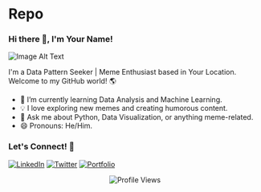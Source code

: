 # Repo
<!-- Your Name's GitHub Profile -->

### Hi there 👋, I'm Your Name!



![Image Alt Text]([https://raw.githubusercontent.com/your-username/your-repository-name/main/images/your-image.png](https://www.kidscodecs.com/wp-content/uploads/2020/02/History_TS_ProgrammingMemes_image6.png))



I'm a Data Pattern Seeker | Meme Enthusiast based in Your Location. Welcome to my GitHub world! 🌎

<!-- About Me -->
- 🌱 I’m currently learning Data Analysis and Machine Learning.
- 💡 I love exploring new memes and creating humorous content.
- 💬 Ask me about Python, Data Visualization, or anything meme-related.
- 😄 Pronouns: He/Him.


<!-- Connect with Me -->
### Let's Connect! 🤝

[![LinkedIn](https://img.shields.io/badge/LinkedIn-Connect-blue?style=for-the-badge&logo=linkedin&logoColor=white)](https://www.linkedin.com/in/your-linkedin)
[![Twitter](https://img.shields.io/badge/Twitter-Follow-blue?style=for-the-badge&logo=twitter&logoColor=white)](https://twitter.com/your-twitter)
[![Portfolio](https://img.shields.io/badge/Portfolio-Visit-yellow?style=for-the-badge)](https://your-portfolio)

<!-- Footer -->
<p align="center">
  <img alt="Profile Views" src="https://komarev.com/ghpvc/?username=your-username&style=flat-square" />
</p>
